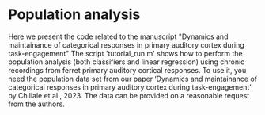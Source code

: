 # Population analysis
Here we present the code related to the manuscript 
"Dynamics and maintainance of categorical responses in primary auditory cortex during task-engagement"
The script 'tutorial_run.m' shows how to perform the population analysis (both classifiers and linear regression) using chronic recordings from ferret primary auditory cortical responses. To use it, you need the population data set from our paper ‘Dynamics and maintainance of categorical responses in primary auditory cortex during task-engagement’ by Chillale et al., 2023. The data can be provided on a reasonable request from the authors. 

